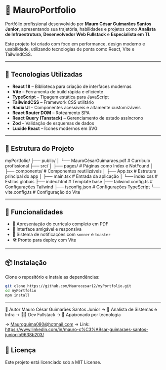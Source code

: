 # 💼 MauroPortfolio

Portfólio profissional desenvolvido por **Mauro César Guimarães Santos Junior**, apresentando sua trajetória, habilidades e projetos como **Analista de Infraestrutura**, **Desenvolvedor Web Fullstack** e **Especialista em TI**.

Este projeto foi criado com foco em performance, design moderno e usabilidade, utilizando tecnologias de ponta como React, Vite e TailwindCSS.

---

## 🚀 Tecnologias Utilizadas

- **React 18** – Biblioteca para criação de interfaces modernas
- **Vite** – Ferramenta de build rápida e eficiente
- **TypeScript** – Tipagem estática para JavaScript
- **TailwindCSS** – Framework CSS utilitário
- **Radix UI** – Componentes acessíveis e altamente customizáveis
- **React Router DOM** – Roteamento SPA
- **React Query (Tanstack)** – Gerenciamento de estado assíncrono
- **Zod** – Validação de esquemas de dados
- **Lucide React** – Ícones modernos em SVG

---

## 📁 Estrutura do Projeto

myPortfolio/
├── public/
│ └── MauroCésarGuimaraes.pdf # Currículo profissional
├── src/
│ ├── pages/ # Páginas como Index e NotFound
│ ├── components/ # Componentes reutilizáveis
│ ├── App.tsx # Estrutura principal do app
│ ├── main.tsx # Entrada da aplicação
│ └── index.css # Estilos globais
├── index.html # Template base
├── tailwind.config.ts # Configurações Tailwind
├── tsconfig.json # Configurações TypeScript
└── vite.config.ts # Configuração do Vite


---

## 🧭 Funcionalidades

- 📄 Apresentação do currículo completo em PDF
- 🧩 Interface amigável e responsiva
- 🔔 Sistema de notificações com `sonner` e `toaster`
- 🛠️ Pronto para deploy com Vite

---

## 📦 Instalação

Clone o repositório e instale as dependências:

```bash
git clone https://github.com/Maurocesar12/myPortfolio.git
cd myPortfolio
npm install
```
---
👤 Autor
Mauro César Guimarães Santos Junior
-> 🔧 Analista de Sistemas e Infra 
-> 👨‍💻 Dev Fullstack
-> 🚀 Apaixonado por tecnologia

-> Mauroguima080@hotmail.com
-> Link: https://www.linkedin.com/in/mauro-c%C3%A9sar-guimaraes-santos-junior-b9638b203/

## 📝 Licença
Este projeto está licenciado sob a MIT License.

